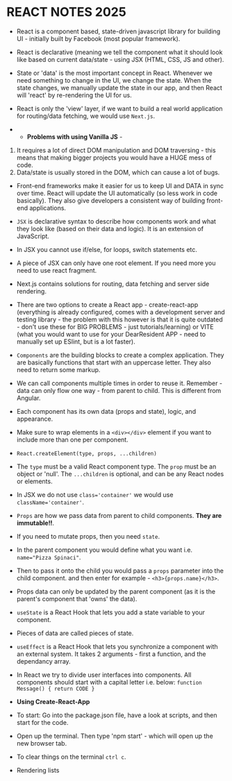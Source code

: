 # REACT NOTES 2025

- React is a component based, state-driven javascript library for building UI - initially built by Facebook (most popular framework). 
- React is declarative (meaning we tell the component what it should look like based on current data/state - using JSX (HTML, CSS, JS and other).
- State or 'data' is the most important concept in React. Whenever we need something to change in the UI, we change the state. When the state changes, we manually update the state in our app, and then React will 'react' by re-rendering the UI for us.
- React is only the 'view' layer, if we want to build a real world application for routing/data fetching, we would use `Next.js`.

- - <strong>Problems with using Vanilla JS</strong> -
  
<ol>
<li>It requires a lot of direct DOM manipulation and DOM traversing - this means that making bigger projects you would have a HUGE mess of code.</li>
  <li>Data/state is usually stored in the DOM, which can cause a lot of bugs.</li>
</ol>

- Front-end frameworks make it easier for us to keep UI and DATA in sync over time. React will update the UI automatically (so less work in code basically). They also give developers a consistent way of building front-end applications.
  
- `JSX` is declarative syntax to describe how components work and what they look like (based on their data and logic). It is an extension of JavaScript.
- In JSX you cannot use if/else, for loops, switch statements etc.
- A piece of JSX can only have one root element. If you need more you need to use react fragment. 
- Next.js contains solutions for routing, data fetching and server side rendering.
 
- There are two options to create a React app - create-react-app (everything is already configured, comes with a development server and testing library - the problem with this however is that it is quite outdated - don't use these for BIG PROBLEMS - just tutorials/learning) or VITE (what you would want to use for your DearResident APP - need to manually set up ESlint, but is a lot faster).

- `Components` are the building blocks to create a complex application. They are basically functions that start with an uppercase letter. They also need to return some markup.
- We can call components multiple times in order to reuse it. Remember - data can only flow one way - from parent to child. This is different from Angular. 
- Each component has its own data (props and state), logic, and appearance.
- Make sure to wrap elements in a `<div></div>` element if you want to include more than one per component.
- `React.createElement(type, props, ...children)`
- The `type` must be a valid React component type. The `prop` must be an object or 'null'. The `...children` is optional, and can be any React nodes or elements.
- In JSX we do not use `class='container'` we would use `className='container'`.

- `Props` are how we pass data from parent to child components. <strong>They are immutable!!</strong>.
- If you need to mutate props, then you need `state`. 
- In the parent component you would define what you want i.e. `name="Pizza Spinaci"`.
- Then to pass it onto the child you would pass a `props` parameter into the child component. and then enter for example - `<h3>{props.name}</h3>`.
- Props data can only be updated by the parent component (as it is the parent's component that 'owns' the data). 

- `useState` is a React Hook that lets you add a state variable to your component.
- Pieces of data are called pieces of state. 
- `useEffect` is a React Hook that lets you synchronize a component with an external system. It takes 2 arguments - first a function, and the dependancy array.
- In React we try to divide user interfaces into components. All components should start with a capital letter i.e. below: 
`function Message() { return CODE }`

- <strong>Using Create-React-App</strong>
- To start: Go into the package.json file, have a look at scripts, and then start for the code.
- Open up the terminal. Then type 'npm start' - which will open up the new browser tab.
- To clear things on the terminal `ctrl c`.

- Rendering lists
